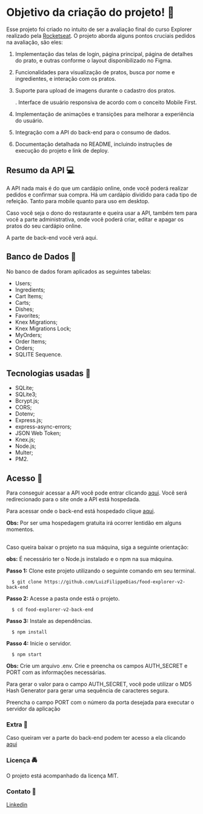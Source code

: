 # Objetivo da criação do projeto! 🚀

Esse projeto foi criado no intuito de ser a avaliação final do curso Explorer realizado pela <a href="https://www.rocketseat.com.br/">Rocketseat</a>.
O projeto aborda alguns pontos cruciais pedidos na avaliação, são eles:
1. Implementação das telas de login, página principal, página de detalhes do prato, e outras conforme o layout disponibilizado no Figma.
2. Funcionalidades para visualização de pratos, busca por nome e ingredientes, e interação com os pratos.
3. Suporte para upload de imagens durante o cadastro dos pratos.

    . Interface de usuário responsiva de acordo com o conceito Mobile First.
5. Implementação de animações e transições para melhorar a experiência do usuário.
6. Integração com a API do back-end para o consumo de dados.
7. Documentação detalhada no README, incluindo instruções de execução do projeto e link de deploy.

## Resumo da API 💻

A API nada mais é do que um cardápio online, onde você poderá realizar pedidos e confirmar sua compra. Há um cardápio dividido para cada tipo de refeição. Tanto para mobile quanto para uso em desktop.

Caso você seja o dono do restaurante e queira usar a API, também tem para você a parte administrativa, onde você poderá criar, editar e apagar os pratos do seu cardápio online.

A parte de back-end você verá aqui. 

## Banco de Dados 📂
No banco de dados foram aplicados as seguintes tabelas:
- Users;
- Ingredients;
- Cart Items;
- Carts;
- Dishes;
- Favorites;
- Knex Migrations;
- Knex Migrations Lock;
- MyOrders;
- Order Items;
- Orders;
- SQLITE Sequence.

## Tecnologias usadas 🧰
- SQLite;
- SQLite3;
- Bcrypt.js;
- CORS;
- Dotenv;
- Express.js;
- express-async-errors;
- JSON Web Token;
- Knex.js;
- Node.js;
- Multer;
- PM2.

## Acesso 🔑
Para conseguir acessar a API você pode entrar clicando <a href="https://food-explorer-luiz-filippe.netlify.app/">aqui</a>. Você será redirecionado para o site onde a API está hospedada.

Para acessar onde o back-end está hospedado clique <a href="https://food-explorer-v2-back-end.onrender.com">aqui</a>.

**Obs:** Por ser uma hospedagem gratuita irá ocorrer lentidão em alguns momentos.

## 
Caso queira baixar o projeto na sua máquina, siga a seguinte orientação:

**obs:** É necessário ter o Node.js instalado e o npm na sua máquina.

**Passo 1:** Clone este projeto utilizando o seguinte comando em seu terminal.

      $ git clone https://github.com/LuizFilippeDias/food-explorer-v2-back-end
      
**Passo 2:** Acesse a pasta onde está o projeto.

      $ cd food-explorer-v2-back-end
      
**Passo 3:** Instale as dependências.

      $ npm install
      
**Passo 4:** Inicie o servidor.

      $ npm start

**Obs:**  Crie um arquivo .env. Crie e preencha os campos AUTH_SECRET e PORT com as informações necessárias.

Para gerar o valor para o campo AUTH_SECRET, você pode utilizar o MD5 Hash Generator para gerar uma sequência de caracteres segura.

Preencha o campo PORT com o número da porta desejada para executar o servidor da aplicação

### Extra 🔔
Caso queiram ver a parte do back-end podem ter acesso a ela clicando <a href="https://github.com/LuizFilippeDias/food-explorer-v2-front-end">aqui</a>

### Licença 🚔
O projeto está acompanhado da licença MIT.

### Contato 📱
<a href="https://www.linkedin.com/in/luiz-guilherme-costa-filippe-dias-b559531a5/">Linkedin</a>


